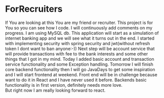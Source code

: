 # ForRecruiters
If You are looking at this You are my friend or recruiter.
This project is for You so you can see how I code.
I will continuously add comments on my progress.
I am using MySQL db.
This application will start as a simulation of internet banking app and we will see what it turns out in the end.
I started with implementing security with spring security and jwt(without refresh token I dont want to ban anyone:-))
Next step will be account service that will provide transactions with fee to the bank interests and some other things that I got in my mind.
Today I added  basic account and transaction service functionality and some Exception handling.
Tomorrow I will finish core backend functionality then I will go JavaDays to get some inspiration and I will start frontend at weekend.
Front end will be in challenge because want to do it in React and I have never used it before.
Backends basic functionality is in first version, definitely needs more love.  
But right now  I am really looking forward to react.

